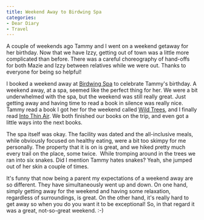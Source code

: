 ```yaml
---
title: Weekend Away to Birdwing Spa
categories:
- Dear Diary
- Travel
---
```


A couple of weekends ago Tammy and I went on a weekend getaway for her birthday. Now that we have Izzy, getting out of town was a little more complicated than before. There was a careful choreography of hand-offs for both Mazie and Izzy between relatives while we were out. Thanks to everyone for being so helpful!

I booked a weekend away at [Birdwing Spa](http://www.birdwingspa.com/) to celebrate Tammy's birthday. A weekend away, at a spa, seemed like the perfect thing for her. We were a bit underwhelmed with the spa, but the weekend was still really great. Just getting away and having time to read a book in silence was really nice. Tammy read a book I got her for the weekend called [Wild Trees](http://www.amazon.com/Wild-Trees-Story-Passion-Daring/dp/1400064899), and I finally read [Into Thin Air](http://www.amazon.com/Into-Thin-Air-Personal-Disaster/dp/0385492081). We both finished our books on the trip, and even got a little ways into the next books.

The spa itself was okay. The facility was dated and the all-inclusive meals, while obviously focused on healthy eating, were a bit too skimpy for me personally. The property that it is on is great, and we hiked pretty much every trail on the place, some twice.  While tromping around in the trees we ran into six snakes. Did I mention Tammy hates snakes? Yeah, she jumped out of her skin a couple of times.

It's funny that now being a parent my expectations of a weekend away are so different. They have simultaneously went up and down. On one hand, simply getting away for the weekend and having some relaxation, regardless of surroundings, is great. On the other hand, it's really hard to get away so when you do you want it to be exceptional! So, in that regard it was a great, not-so-great weekend. :-)
